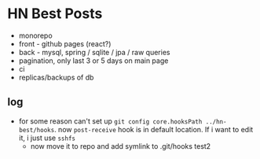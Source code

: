 # HN Best Posts
- monorepo
- front - github pages (react?)
- back - mysql, spring / sqlite / jpa / raw queries
- pagination, only last 3 or 5 days on main page
- ci
- replicas/backups of db


## log
- for some reason can't set up `git config core.hooksPath ../hn-best/hooks`. now `post-receive` hook is in default location. If i want to edit it, i just use `sshfs`
    - now move it to repo and add symlink to .git/hooks
test2
